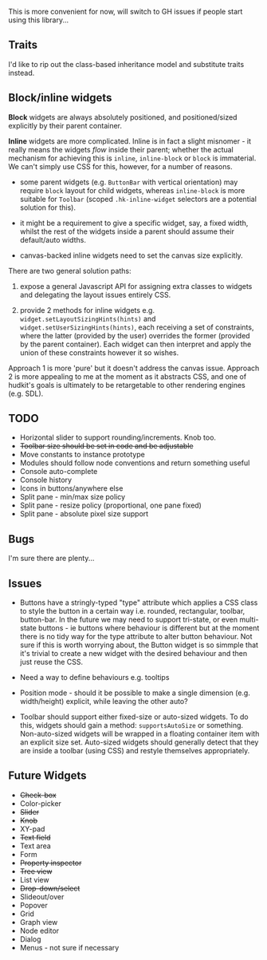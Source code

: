 This is more convenient for now, will switch to GH issues if people start using this library...

## Traits

I'd like to rip out the class-based inheritance model and substitute traits instead.

## Block/inline widgets

__Block__ widgets are always absolutely positioned, and positioned/sized explicitly by their parent container.

__Inline__ widgets are more complicated. Inline is in fact a slight misnomer - it really means the widgets _flow_ inside their parent; whether the actual mechanism for achieving this is `inline`, `inline-block` or `block` is immaterial. We can't simply use CSS for this, however, for a number of reasons.

  * some parent widgets (e.g. `ButtonBar` with vertical orientation) may require `block` layout for child widgets, whereas `inline-block` is more suitable for `Toolbar` (scoped `.hk-inline-widget` selectors are a potential solution for this).

  * it might be a requirement to give a specific widget, say, a fixed width, whilst the rest of the widgets inside a parent should assume their default/auto widths.

  * canvas-backed inline widgets need to set the canvas size explicitly.

There are two general solution paths:

  1. expose a general Javascript API for assigning extra classes to widgets and delegating the layout issues entirely CSS.

  2. provide 2 methods for inline widgets e.g. `widget.setLayoutSizingHints(hints)` and `widget.setUserSizingHints(hints)`, each receiving a set of constraints, where the latter (provided by the user) overrides the former (provided by the parent container). Each widget can then interpret and apply the union of these constraints however it so wishes.

Approach 1 is more 'pure' but it doesn't address the canvas issue. Approach 2 is more appealing to me at the moment as it abstracts CSS, and one of hudkit's goals is ultimately to be retargetable to other rendering engines (e.g. SDL).

## TODO

  * Horizontal slider to support rounding/increments. Knob too.
  * <del>Toolbar size should be set in code and be adjustable</del>
  * Move constants to instance prototype
  * Modules should follow node conventions and return something useful
  * Console auto-complete
  * Console history
  * Icons in buttons/anywhere else
  * Split pane - min/max size policy
  * Split pane - resize policy (proportional, one pane fixed)
  * Split pane - absolute pixel size support

## Bugs

I'm sure there are plenty...

## Issues

  * Buttons have a stringly-typed "type" attribute which applies a CSS class to style the button in a certain way i.e. rounded, rectangular, toolbar, button-bar. In the future we may need to support tri-state, or even multi-state buttons - ie buttons where behaviour is different but at the moment there is no tidy way for the type attribute to alter button behaviour. Not sure if this is worth worrying about, the Button widget is so simmple that it's trivial to create a new widget with the desired behaviour and then just reuse the CSS.

  * Need a way to define behaviours e.g. tooltips

  * Position mode - should it be possible to make a single dimension (e.g. width/height)
    explicit, while leaving the other auto?

  * Toolbar should support either fixed-size or auto-sized widgets. To do this, widgets should gain a method: `supportsAutoSize` or something. Non-auto-sized widgets will be wrapped in a floating container item with an explicit size set. Auto-sized widgets should generally detect that they are inside a toolbar (using CSS) and restyle themselves appropriately.

## Future Widgets

  * <del>Check-box</del>
  * Color-picker
  * <del>Slider</del>
  * <del>Knob</del>
  * XY-pad
  * <del>Text field</del>
  * Text area
  * Form
  * <del>Property inspector</del>
  * <del>Tree view</del>
  * List view
  * <del>Drop-down/select</del>
  * Slideout/over
  * Popover
  * Grid
  * Graph view
  * Node editor
  * Dialog
  * Menus - not sure if necessary
